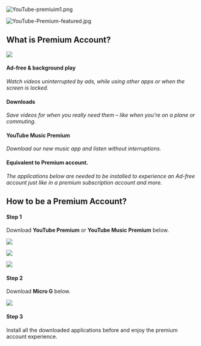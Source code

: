 ![YouTube-premiuim1.png](https://add.pics/images/2022/11/10/YouTube-premiuim1.png)

![YouTube-Premium-featured.jpg](https://add.pics/images/2022/11/10/YouTube-Premium-featured.jpg)

## What is Premium Account?
![](https://iplogger.com/1bevU4.png)

#### Ad-free & background play
_Watch videos uninterrupted by ads, while using other apps or when the screen is locked._

#### Downloads
_Save videos for when you really need them – like when you’re on a plane or commuting._

#### YouTube Music Premium
_Download our new music app and listen without interruptions._

#### Equivalent to Premium account.
_The applications below are needed to be installed to experience an Ad-free account just like in a premium subscription account and more._

## How to be a Premium Account?

#### Step 1
Download **YouTube Premium** or **YouTube Music Premium** below.

[![](https://img.shields.io/badge/Download%20YouTube-red?&style=for-the-badge)](https://github.com/SCP-017/ReVanced-Download/releases/latest/download/youtube.apk)

[![](https://img.shields.io/badge/Download%20YouTube%20Music%20v7a-red?&style=for-the-badge)](https://github.com/SCP-017/ReVanced-Download/releases/latest/download/yt.music.v7a.apk)

[![](https://img.shields.io/badge/Download%20YouTube%20Music%20v8a-red?&style=for-the-badge)](https://github.com/SCP-017/ReVanced-Download/releases/latest/download/yt.music.v8a.apk)

#### Step 2
Download **Micro G** below.

[![](https://img.shields.io/badge/Download%20Now-gold?&style=for-the-badge)](https://github.com/SCP-017/ReVanced-Download/releases/latest/download/micro.g.apk)

#### Step 3
Install all the downloaded applications before and enjoy the premium account experience.
